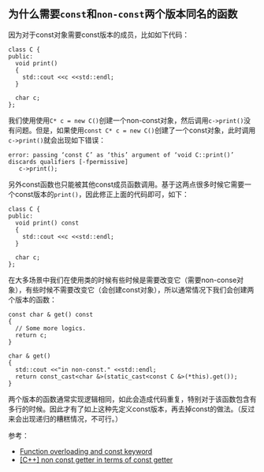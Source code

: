 ## 为什么需要`const`和`non-const`两个版本同名的函数

因为对于const对象需要const版本的成员，比如如下代码：

```
class C {
public:
  void print()
  {
    std::cout <<c <<std::endl;
  }

  char c;
};
```

我们使用使用`C* c = new C()`创建一个non-const对象，然后调用`c->print()`没有问题。但是，如果使用`const C* c = new C()`创建了一个const对象，此时调用`c->print()`就会出现如下错误：

```
error: passing ‘const C’ as ‘this’ argument of ‘void C::print()’ discards qualifiers [-fpermissive]
   c->print();
```

另外const函数也只能被其他const成员函数调用。基于这两点很多时候它需要一个const版本的`print()`，因此修正上面的代码即可，如下：

```
class C {
public:
  void print() const
  {
    std::cout <<c <<std::endl;
  }

  char c;
};
```

在大多场景中我们在使用类的时候有些时候是需要改变它（需要non-conse对象），有些时候不需要改变它（会创建const对象），所以通常情况下我们会创建两个版本的函数：

```
const char & get() const
{
  // Some more logics.
  return c;
}

char & get()
{
  std::cout <<"in non-const." <<std::endl;
  return const_cast<char &>(static_cast<const C &>(*this).get());
}
```

两个版本的函数通常实现逻辑相同，如此会造成代码重复，特别对于该函数包含有多行的时候。因此才有了如上这种先定义const版本，再去掉const的做法。（反过来会出现递归的糟糕情况，不可行。）


参考：
- [Function overloading and const keyword](https://www.geeksforgeeks.org/function-overloading-and-const-functions/)
- [ [C++] non const getter in terms of const getter](https://www.gamedev.net/forums/topic/550112-c-non-const-getter-in-terms-of-const-getter/)

